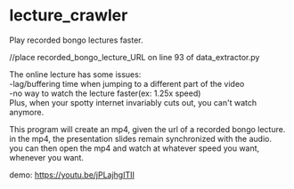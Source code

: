 # lecture_crawler
Play recorded bongo lectures faster.

//place recorded_bongo_lecture_URL on line 93 of data_extractor.py

The online lecture has some issues: <br/>
-lag/buffering time when jumping to a different part of the video <br/>
-no way to watch the lecture faster(ex: 1.25x speed) <br/>
Plus, when your spotty internet invariably cuts out, you can't watch anymore.

This program will create an mp4, given the url of a recorded bongo lecture. <br/>
in the mp4, the presentation slides remain synchronized with the audio. <br/>
you can then open the mp4 and watch at whatever speed you want, whenever you want. <br/>

demo:
https://youtu.be/jPLajhgITII
